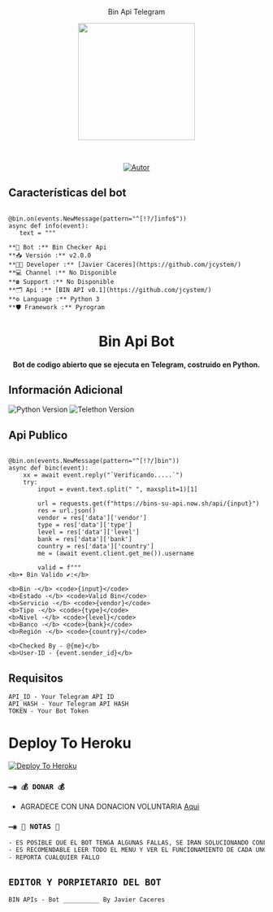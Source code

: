 <P align="center">
Bin Api Telegram
 <P align="center">
<img src="https://giffiles.alphacoders.com/152/15268.gif" width="230" height="230"/>
</p>
<br>

<p align="center">
<a href="https://github.com/jcystem/"><img title="Autor" src="https://img.shields.io/badge/Autor-Matt_M-orange?style=for-the-badge&logo=github"></a>
</p>
 
</details>
<P align="center">


</p>

## Características del bot 

```

@bin.on(events.NewMessage(pattern="^[!?/]info$"))
async def info(event):
   text = """

**🤖 Bot :** Bin Checker Api
**📥 Versión :** v2.0.0
**🧑‍💻 Developer :** [Javier Caceres](https://github.com/jcystem/)
**💻 Channel :** No Disponible
**☎️ Support :** No Disponible
**🗂️ Api :** [BIN API v0.1](https://github.com/jcystem/)
**⚙️ Language :** Python 3
**🛡️ Framework :** Pyrogram
```

<h1 align="center"><b>Bin Api Bot</b></h1>
<h4 align="center">Bot de codigo abierto que se ejecuta en Telegram, costruido en Python.</h4>

## Información Adicional
![Python Version](https://img.shields.io/badge/python-3.9.1-green?style=for-the-badge&logo=appveyor)
![Telethon Version](https://img.shields.io/badge/telethon-1.21.1-blue?style=for-the-badge&logo=appveyor)


## Api Publico

```

@bin.on(events.NewMessage(pattern="^[!?/]bin"))
async def binc(event):
    xx = await event.reply("`Verificando.....`")
    try:
        input = event.text.split(" ", maxsplit=1)[1]

        url = requests.get(f"https://bins-su-api.now.sh/api/{input}")
        res = url.json()
        vendor = res['data']['vendor']
        type = res['data']['type']
        level = res['data']['level']
        bank = res['data']['bank']
        country = res['data']['country']
        me = (await event.client.get_me()).username

        valid = f"""
<b>➤ Bin Valido ✔:</b>

<b>Bin -</b> <code>{input}</code>
<b>Estado -</b> <code>Valid Bin</code>
<b>Servicio -</b> <code>{vendor}</code>
<b>Tipo -</b> <code>{type}</code>
<b>Nivel -</b> <code>{level}</code>
<b>Banco -</b> <code>{bank}</code>
<b>Región -</b> <code>{country}</code>

<b>Checked By - @{me}</b>
<b>User-ID - {event.sender_id}</b>
```

## Requisitos
``` 
API_ID - Your Telegram API ID
API_HASH - Your Telegram API HASH
TOKEN - Your Bot Token
```

# Deploy To Heroku
[![Deploy To Heroku](https://www.herokucdn.com/deploy/button.svg)](https://heroku.com/deploy?template=https://github.com/jcystem/bin-bot)

### `—◉ 💰 DONAR 💰`
- AGRADECE CON UNA DONACION VOLUNTARIA [Aqui](https://www.paypal.me/srnovus/)


### `—◉ 📝 NOTAS 📝`
```bash
- ES POSIBLE QUE EL BOT TENGA ALGUNAS FALLAS, SE IRAN SOLUCIONANDO CONFORME SE VAYAN DETECTANDO
- ES RECOMENDABLE LEER TODO EL MENU Y VER EL FUNCIONAMIENTO DE CADA UNO DE LOS COMANDOS
- REPORTA CUALQUIER FALLO
```

## `EDITOR Y PORPIETARIO DEL BOT` 

`BIN APIs - Bot __________ By Javier Caceres`

